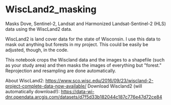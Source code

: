 # WiscLand2_masking

Masks Dove, Sentinel-2, Landsat and Harmonized Landsat-Sentinel-2 (HLS) data using the WiscLand2 data.

WiscLand2 is land cover data for the state of Wisconsin. I use this data to mask out anything but forests in my project.  This could be easily be adjusted, though, in the code.

This notebook crops the Wiscland data and the images to a shapefile (such as your study area) and then masks the images of everything but "forest."  Reprojection and resampling are done automatically.

About WiscLand2:
https://www.sco.wisc.edu/2016/09/23/wiscland-2-project-complete-data-now-available/
Download Wiscland2 (will automatically download!):
https://data-wi-dnr.opendata.arcgis.com/datasets/d7f5d33b182044c187c776e47d72ce84
